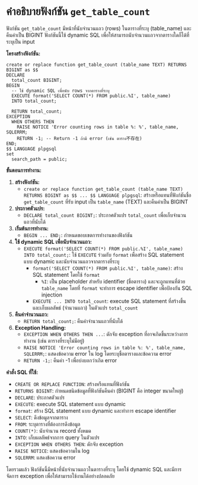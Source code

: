 # คำอธิบายฟังก์ชัน `get_table_count`

ฟังก์ชัน `get_table_count` มีหน้าที่นับจำนวนแถว (rows) ในตารางที่ระบุ (table_name) และคืนค่าเป็น BIGINT ฟังก์ชันนี้ใช้ dynamic SQL เพื่อให้สามารถนับจำนวนแถวจากตารางใดก็ได้ที่ระบุเป็น input

**โครงสร้างฟังก์ชัน:**

```tsql
create or replace function get_table_count (table_name TEXT) RETURNS BIGINT as $$
DECLARE
  total_count BIGINT;
BEGIN
  -- ใช้ dynamic SQL เพื่อนับ rows จากตารางที่ระบุ
  EXECUTE format('SELECT COUNT(*) FROM public.%I', table_name)
  INTO total_count;
  
  RETURN total_count;
EXCEPTION
  WHEN OTHERS THEN
    RAISE NOTICE 'Error counting rows in table %: %', table_name, SQLERRM;
    RETURN -1; -- Return -1 ถ้ามี error (เช่น ตาราง不存在)
END;
$$ LANGUAGE plpgsql
set
  search_path = public;
```

**ขั้นตอนการทำงาน:**

1. **สร้างฟังก์ชัน:**
    * `create or replace function get_table_count (table_name TEXT) RETURNS BIGINT as $$ ... $$ LANGUAGE plpgsql`: สร้างหรือแทนที่ฟังก์ชันชื่อ `get_table_count` ที่รับ input เป็น `table_name` (TEXT) และคืนค่าเป็น BIGINT
2. **ประกาศตัวแปร:**
    * `DECLARE total_count BIGINT;`: ประกาศตัวแปร `total_count` เพื่อเก็บจำนวนแถวที่นับได้
3. **เริ่มต้นการทำงาน:**
    * `BEGIN ... END;`: กำหนดขอบเขตการทำงานของฟังก์ชัน
4. **ใช้ dynamic SQL เพื่อนับจำนวนแถว:**
    * `EXECUTE format('SELECT COUNT(*) FROM public.%I', table_name) INTO total_count;`: ใช้ `EXECUTE` ร่วมกับ `format` เพื่อสร้าง SQL statement แบบ dynamic และนับจำนวนแถวจากตารางที่ระบุ
        * `format('SELECT COUNT(*) FROM public.%I', table_name)`: สร้าง SQL statement โดยใช้ `format`
            * `%I`: เป็น placeholder สำหรับ identifier (ชื่อตาราง) และจะถูกแทนที่ด้วย `table_name` โดยที่ `format` จะทำการ escape identifier เพื่อป้องกัน SQL injection
        * `EXECUTE ... INTO total_count`: execute SQL statement ที่สร้างขึ้น และเก็บผลลัพธ์ (จำนวนแถว) ในตัวแปร `total_count`
5. **คืนค่าจำนวนแถว:**
    * `RETURN total_count;`: คืนค่าจำนวนแถวที่นับได้
6. **Exception Handling:**
    * `EXCEPTION WHEN OTHERS THEN ...`: ดักจับ exception ที่อาจเกิดขึ้นระหว่างการทำงาน (เช่น ตารางที่ระบุไม่มีอยู่)
    * `RAISE NOTICE 'Error counting rows in table %: %', table_name, SQLERRM;`: แสดงข้อความ error ใน log โดยระบุชื่อตารางและข้อความ error
    * `RETURN -1;`: คืนค่า -1 เพื่อบ่งบอกว่าเกิด error

**คำสั่ง SQL ที่ใช้:**

* `CREATE OR REPLACE FUNCTION`: สร้างหรือแทนที่ฟังก์ชัน
* `RETURNS BIGINT`: กำหนดชนิดข้อมูลที่ฟังก์ชันคืนค่า (BIGINT คือ integer ขนาดใหญ่)
* `DECLARE`: ประกาศตัวแปร
* `EXECUTE`: execute SQL statement แบบ dynamic
* `format`: สร้าง SQL statement แบบ dynamic และทำการ escape identifier
* `SELECT`: ดึงข้อมูลจากตาราง
* `FROM`: ระบุตารางที่ต้องการดึงข้อมูล
* `COUNT(*)`: นับจำนวน record ทั้งหมด
* `INTO`: เก็บผลลัพธ์จากการ query ในตัวแปร
* `EXCEPTION WHEN OTHERS THEN`: ดักจับ exception
* `RAISE NOTICE`: แสดงข้อความใน log
* `SQLERRM`: แสดงข้อความ error

โดยรวมแล้ว ฟังก์ชันนี้มีหน้าที่นับจำนวนแถวในตารางที่ระบุ โดยใช้ dynamic SQL และมีการจัดการ exception เพื่อให้สามารถใช้งานได้อย่างปลอดภัย
